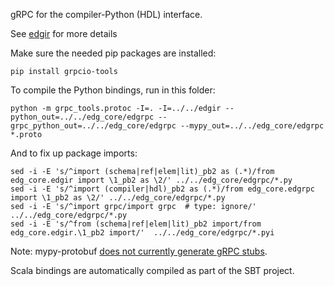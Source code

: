 gRPC for the compiler-Python (HDL) interface.

See [edgir](../../edgir) for more details 

Make sure the needed pip packages are installed:
```
pip install grpcio-tools
```

To compile the Python bindings, run in this folder:
```
python -m grpc_tools.protoc -I=. -I=../../edgir --python_out=../../edg_core/edgrpc --grpc_python_out=../../edg_core/edgrpc --mypy_out=../../edg_core/edgrpc *.proto
```

And to fix up package imports:
```
sed -i -E 's/^import (schema|ref|elem|lit)_pb2 as (.*)/from edg_core.edgir import \1_pb2 as \2/' ../../edg_core/edgrpc/*.py
sed -i -E 's/^import (compiler|hdl)_pb2 as (.*)/from edg_core.edgrpc import \1_pb2 as \2/' ../../edg_core/edgrpc/*.py
sed -i -E 's/^import grpc/import grpc  # type: ignore/' ../../edg_core/edgrpc/*.py
sed -i -E 's/^from (schema|ref|elem|lit)_pb2 import/from edg_core.edgir.\1_pb2 import/'  ../../edg_core/edgrpc/*.pyi
```

Note: mypy-protobuf [does not currently generate gRPC stubs](https://github.com/dropbox/mypy-protobuf/issues/46).

Scala bindings are automatically compiled as part of the SBT project.
